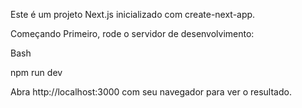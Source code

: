 Este é um projeto Next.js inicializado com create-next-app.

Começando
Primeiro, rode o servidor de desenvolvimento:

Bash

npm run dev

Abra http://localhost:3000 com seu navegador para ver o resultado.
